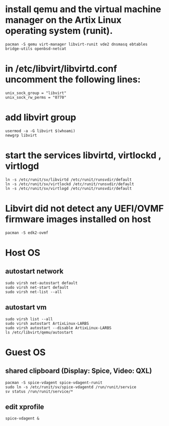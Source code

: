 # install qemu and the virtual machine manager on the Artix Linux operating system (runit).
```
pacman -S qemu virt-manager libvirt-runit vde2 dnsmasq ebtables bridge-utils openbsd-netcat
```

# in /etc/libvirt/libvirtd.conf uncomment the following lines:
```
unix_sock_group = "libvirt"
unix_sock_rw_perms = "0770"
```

# add libvirt group
```
usermod -a -G libvirt $(whoami)
newgrp libvirt
```

# start the services libvirtd, virtlockd , virtlogd
```
ln -s /etc/runit/sv/libvirtd /etc/runit/runsvdir/default
ln -s /etc/runit/sv/virtlockd /etc/runit/runsvdir/default
ln -s /etc/runit/sv/virtlogd /etc/runit/runsvdir/default
```

# Libvirt did not detect any UEFI/OVMF firmware images installed on host
```
pacman -S edk2-ovmf
```

# Host OS
## autostart network
```
sudo virsh net-autostart default
sudo virsh net-start default
sudo virsh net-list --all
```

## autostart vm
```
sudo virsh list --all
sudo virsh autostart ArtixLinux-LARBS
sudo virsh autostart --disable ArtixLinux-LARBS
ls /etc/libvirt/qemu/autostart
```

# Guest OS
## shared clipboard (Display: Spice, Video: QXL)
```
pacman -S spice-vdagent spice-vdagent-runit
sudo ln -s /etc/runit/sv/spice-vdagentd /run/runit/service
sv status /run/runit/service/*
```
## edit xprofile
```
spice-vdagent &
```
